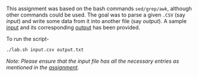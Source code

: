 This assignment was based on the bash commands `sed/grep/awk`, although other commands could be used. The goal was to parse a given `.CSV` (say *input*) and write some data from it into another file (say *output*). A sample [input](./college.csv) and its corresponding [output](./output.txt) has been provided.

To run the script-
```bash
./lab.sh input.csv output.txt
```

*Note: Please ensure that the input file has all the necessary entries as mentioned in the [assignment](./Assignment.pdf).*